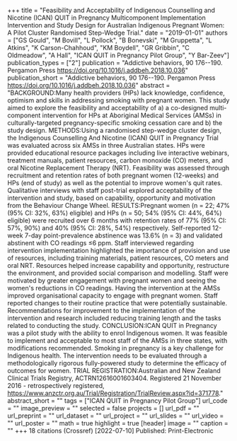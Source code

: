 +++
title = "Feasibility and Acceptability of Indigenous Counselling and Nicotine (ICAN) QUIT in Pregnancy Multicomponent Implementation Intervention and Study Design for Australian Indigenous Pregnant Women: A Pilot Cluster Randomised Step-Wedge Trial."
date = "2019-01-01"
authors = ["GS Gould", "M Bovill", "L Pollock", "B Bonevski", "M Gruppetta", "L Atkins", "K Carson-Chahhoud", "KM Boydell", "GR Gribbin", "C Oldmeadow", "A Hall", "ICAN QUIT in Pregnancy Pilot Group", "Y Bar-Zeev"]
publication_types = ["2"]
publication = "Addictive behaviors, 90 176--190. Pergamon Press https://doi.org/10.1016/j.addbeh.2018.10.036"
publication_short = "Addictive behaviors, 90 176--190. Pergamon Press https://doi.org/10.1016/j.addbeh.2018.10.036"
abstract = "BACKGROUND:Many health providers (HPs) lack knowledge, confidence, optimism and skills in addressing smoking with pregnant women. This study aimed to explore the feasibility and acceptability of a) a co-designed multi-component intervention for HPs at Aboriginal Medical Services (AMSs) in culturally-targeted pregnancy-specific smoking cessation care and b) the study design. METHODS:Using a randomised step-wedge cluster design, the Indigenous Counselling And Nicotine (ICAN) QUIT in Pregnancy Trial was evaluated across six AMSs in three Australian states. HPs were provided educational resource packages including live interactive webinars, treatment manuals, patient resources, carbon monoxide (CO) meters, and oral Nicotine Replacement Therapy (NRT). Feasibility was assessed through recruitment and retention rates of both pregnant women (12-weeks) and HPs (end of study) as well as the potential to improve women's quit rates. Qualitative interviews with staff post-trial explored acceptability of the intervention and study, based on capability, opportunity and motivation from the Behaviour Change Wheel. RESULTS:Pregnant women (n = 22; 47% (95% CI: 32%, 63%) eligible) and HPs (n = 50; 54% (95% CI: 44%, 64%) eligible) were recruited over 6 months with retention rates of 77% (95% CI: 57%, 90%) and 40% (95% CI: 28%, 54%) respectively. Self-reported 12-week 7-day point-prevalence abstinence was 13.6% (n = 3) and validated abstinent with CO readings ≤6 ppm. Staff interviewed regarding intervention implementation highlighted the importance of provision and use of resources, including training materials, patient resources, CO meters and oral NRT. Resources helped increase capability and opportunity, restructure the environment, and provided social comparison and modelling. Staff were motivated by greater engagement with pregnant women and seeing the women's reductions in CO readings. Having the intervention at the AMSs improved organisational capacity to engage with pregnant women. Staff reported changes to their routine practice that were potentially sustainable. Recommendations for improvement to the implementation of the intervention and research included reducing training length and the tasks related to conducting the study. CONCLUSION:ICAN QUIT in Pregnancy was a pilot study with the ability to enrol Indigenous women. It was feasible to implement and acceptable to most staff of the AMSs in three states, with modifications recommended. Smoking in pregnancy is a key challenge for Indigenous health. The intervention needs to be evaluated through a methodologically rigorous fully-powered study to determine the efficacy of outcomes for women. TRIAL REGISTRATION:Australian and New Zealand Clinical Trials Registry, ACTRN12616001603404. Registered 21 November 2016 - retrospectively registered, https://www.anzctr.org.au/Trial/Registration/TrialReview.aspx?id=371778."
abstract_short = ""
tags = ["ICAN QUIT in Pregnancy Pilot Group"]
url_code = ""
image_preview = ""
selected = false
projects = []
url_pdf = ""
url_preprint = ""
url_dataset = ""
url_project = ""
url_slides = ""
url_video = ""
url_poster = ""
math = true
highlight = true
[header]
image = ""
caption = ""
+++
18 citations (Crossref) [2022-07-10] Published: Print-Electronic
